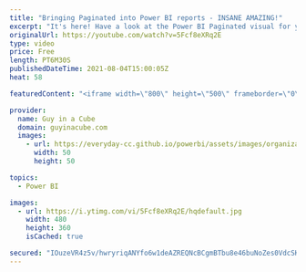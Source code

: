 ```yaml
---
title: "Bringing Paginated into Power BI reports - INSANE AMAZING!"
excerpt: "It's here! Have a look at the Power BI Paginated visual for your Power BI Reports! It adds additional flexibility for displaying data as well as providing easy export options if that's your jam.  Blog Announcement: https://powerbi.microsoft.com/en-us/blog/paginated-report-visual-for-power-bi-reports-is-now-available-in-public-preview/"
originalUrl: https://youtube.com/watch?v=5Fcf8eXRq2E
type: video
price: Free
length: PT6M30S
publishedDateTime: 2021-08-04T15:00:05Z
heat: 58

featuredContent: "<iframe width=\"800\" height=\"500\" frameborder=\"0\" src=\"https://www.youtube.com/embed/5Fcf8eXRq2E\" allow=\"accelerometer; autoplay; encrypted-media; gyroscope; picture-in-picture\" allowfullscreen></iframe>"

provider:
  name: Guy in a Cube
  domain: guyinacube.com
  images:
    - url: https://everyday-cc.github.io/powerbi/assets/images/organizations/guyinacube.com-50x50.jpg
      width: 50
      height: 50

topics:
  - Power BI

images:
  - url: https://i.ytimg.com/vi/5Fcf8eXRq2E/hqdefault.jpg
    width: 480
    height: 360
    isCached: true

secured: "IOuzeVR4z5v/hwryriqANYfo6w1deAZREQNcBCgmBTbu8e46buNoZes0VdcSKvh4X7VJ788H06gPpDNQyn322jFgdbh53va/xDXo/BBooWtsoVUwyLTVEQtGuYr2mc3ZVVirS3U0Xcw5ig9h0s553gf2tFtKQOkUdt1bYHnUym5EzHHu0W/w93t1ju8MaKroDfC+UakpTSsYAp6eT82aoBwlsxLaP0GPpuNp++cariTGYKHyueKbqcEkwF6LrjJYX8SA7sRvdVTGP557IIVsqKn9ZCpn2Cg/fvddu4DxpXoLCpMFrJEL8vaDciRjhEotxiLBe1/uPYxZCQ1TcCvCEgjE9ZvIHWDDKSWPcZciFn0y8cYv/LKx04mVMtMQQ2QlD/toGznBbH14P3WtLKmrFZtzrgz6sbrJ9/ywBl4veYQ=;7H5Ae9XG6OdcRwZNUDOBVg=="
---
```


